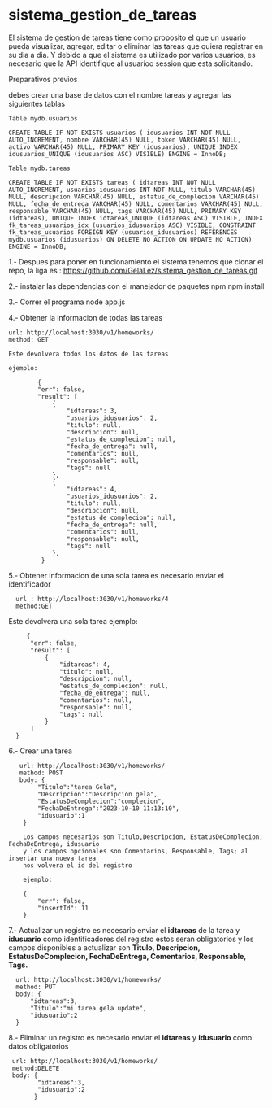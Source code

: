 # sistema_gestion_de_tareas


El sistema de gestion de tareas tiene como proposito el que un usuario pueda visualizar, 
agregar, editar o eliminar las tareas que quiera registrar en su dia a dia. 
Y debido a que el sistema es utilizado por varios usuarios, es necesario que la
API identifique al usuarioo session que esta solicitando.


Preparativos previos

debes crear una base de datos con el nombre tareas y agregar las siguientes tablas



`Table mydb.usuarios`

`CREATE TABLE IF NOT EXISTS usuarios (
  idusuarios INT NOT NULL AUTO_INCREMENT,
  nombre VARCHAR(45) NULL,
  token VARCHAR(45) NULL,
  activo VARCHAR(45) NULL,
  PRIMARY KEY (idusuarios),
  UNIQUE INDEX idusuarios_UNIQUE (idusuarios ASC) VISIBLE)
ENGINE = InnoDB;
`

 `Table mydb.tareas`

`CREATE TABLE IF NOT EXISTS tareas (
  idtareas INT NOT NULL AUTO_INCREMENT,
  usuarios_idusuarios INT NOT NULL,
  titulo VARCHAR(45) NULL,
  descripcion VARCHAR(45) NULL,
  estatus_de_complecion VARCHAR(45) NULL,
  fecha_de_entrega VARCHAR(45) NULL,
  comentarios VARCHAR(45) NULL,
  responsable VARCHAR(45) NULL,
  tags VARCHAR(45) NULL,
  PRIMARY KEY (idtareas),
  UNIQUE INDEX idtareas_UNIQUE (idtareas ASC) VISIBLE,
  INDEX fk_tareas_usuarios_idx (usuarios_idusuarios ASC) VISIBLE,
  CONSTRAINT fk_tareas_usuarios
    FOREIGN KEY (usuarios_idusuarios)
    REFERENCES mydb.usuarios (idusuarios)
    ON DELETE NO ACTION
    ON UPDATE NO ACTION)
ENGINE = InnoDB;`


1.- Despues para poner en funcionamiento el sistema tenemos que clonar el repo, la liga es :
https://github.com/GelaLez/sistema_gestion_de_tareas.git

2.- instalar las dependencias con el manejador de paquetes npm
  npm install

3.- Correr el programa
  node app.js
  
4.- Obtener la informacion de todas las tareas

    url: http://localhost:3030/v1/homeworks/
    method: GET
    
    Este devolvera todos los datos de las tareas 
    
    ejemplo:

            {
            "err": false,
            "result": [
                {
                    "idtareas": 3,
                    "usuarios_idusuarios": 2,
                    "titulo": null,
                    "descripcion": null,
                    "estatus_de_complecion": null,
                    "fecha_de_entrega": null,
                    "comentarios": null,
                    "responsable": null,
                    "tags": null
                },
                {
                    "idtareas": 4,
                    "usuarios_idusuarios": 2,
                    "titulo": null,
                    "descripcion": null,
                    "estatus_de_complecion": null,
                    "fecha_de_entrega": null,
                    "comentarios": null,
                    "responsable": null,
                    "tags": null
                },
             }
 5.- Obtener informacion de una sola tarea es necesario enviar el identificador
 
      url : http://localhost:3030/v1/homeworks/4
      method:GET
   Este devolvera una sola tarea
     ejemplo:
     
         {
          "err": false,
          "result": [
              {
                  "idtareas": 4,
                  "titulo": null,
                  "descripcion": null,
                  "estatus_de_complecion": null,
                  "fecha_de_entrega": null,
                  "comentarios": null,
                  "responsable": null,
                  "tags": null
              }
          ]
      }
            
6.-    Crear una tarea 

       url: http://localhost:3030/v1/homeworks/
       method: POST
       body: {
            "Titulo":"tarea Gela",
            "Descripcion":"Descripcion gela",
            "EstatusDeComplecion":"complecion",
            "FechaDeEntrega":"2023-10-10 11:13:10",
            "idusuario":1
        }
        
        Los campos necesarios son Titulo,Descripcion, EstatusDeComplecion, FechaDeEntrega, idusuario 
        y los campos opcionales son Comentarios, Responsable, Tags; al insertar una nueva tarea 
        nos volvera el id del registro
        
        ejemplo:
        
        {
            "err": false,
            "insertId": 11
        }
   
   
7.- Actualizar un registro es necesario enviar el **idtareas** de la tarea y **idusuario**  como identificadores del registro estos seran obligatorios
    y los campos disponibles a  actualizar son **Titulo, Descripcion, EstatusDeComplecion, FechaDeEntrega, Comentarios, Responsable, Tags.**
      
      url: http://localhost:3030/v1/homeworks/
      method: PUT
      body: {    
          "idtareas":3,
          "Titulo":"mi tarea gela update",
          "idusuario":2
      }
      
      
8.- Eliminar un registro es necesario enviar el **idtareas** y **idusuario** como datos obligatorios

     url: http://localhost:3030/v1/homeworks/
     method:DELETE
     body: {
            "idtareas":3,
            "idusuario":2
           }
      
                    
